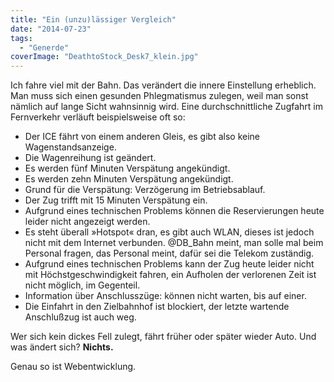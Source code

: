 ```yaml
---
title: "Ein (unzu)lässiger Vergleich"
date: "2014-07-23"
tags:
  - "Generde"
coverImage: "DeathtoStock_Desk7_klein.jpg"
---
```


Ich fahre viel mit der Bahn. Das verändert die innere Einstellung erheblich. Man muss sich einen gesunden Phlegmatismus zulegen, weil man sonst nämlich auf lange Sicht wahnsinnig wird. Eine durchschnittliche Zugfahrt im Fernverkehr verläuft beispielsweise oft so:

- Der ICE fährt von einem anderen Gleis, es gibt also keine Wagenstandsanzeige.
- Die Wagenreihung ist geändert.
- Es werden fünf Minuten Verspätung angekündigt.
- Es werden zehn Minuten Verspätung angekündigt.
- Grund für die Verspätung: Verzögerung im Betriebsablauf.
- Der Zug trifft mit 15 Minuten Verspätung ein.
- Aufgrund eines technischen Problems können die Reservierungen heute leider nicht angezeigt werden.
- Es steht überall »Hotspot« dran, es gibt auch WLAN, dieses ist jedoch nicht mit dem Internet verbunden. @DB\_Bahn meint, man solle mal beim Personal fragen, das Personal meint, dafür sei die Telekom zuständig.
- Aufgrund eines technischen Problems kann der Zug heute leider nicht mit Höchstgeschwindigkeit fahren, ein Aufholen der verlorenen Zeit ist nicht möglich, im Gegenteil.
- Information über Anschlusszüge: können nicht warten, bis auf einer.
- Die Einfahrt in den Zielbahnhof ist blockiert, der letzte wartende Anschlußzug ist auch weg.

Wer sich kein dickes Fell zulegt, fährt früher oder später wieder Auto. Und was ändert sich? **Nichts.**

Genau so ist Webentwicklung.
